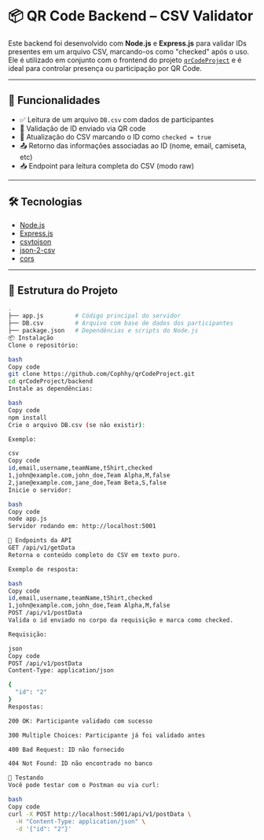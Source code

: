 # 📦 QR Code Backend – CSV Validator

Este backend foi desenvolvido com **Node.js** e **Express.js** para validar IDs presentes em um arquivo CSV, marcando-os como "checked" após o uso. Ele é utilizado em conjunto com o frontend do projeto [`qrCodeProject`](https://github.com/Cophhy/qrCodeProject) e é ideal para controlar presença ou participação por QR Code.

---

## 🚀 Funcionalidades

- ✅ Leitura de um arquivo `DB.csv` com dados de participantes
- 🧾 Validação de ID enviado via QR code
- 🔄 Atualização do CSV marcando o ID como `checked = true`
- 📤 Retorno das informações associadas ao ID (nome, email, camiseta, etc)
- 📥 Endpoint para leitura completa do CSV (modo raw)

---

## 🛠️ Tecnologias

- [Node.js](https://nodejs.org/)
- [Express.js](https://expressjs.com/)
- [csvtojson](https://www.npmjs.com/package/csvtojson)
- [json-2-csv](https://www.npmjs.com/package/json-2-csv)
- [cors](https://www.npmjs.com/package/cors)

---

## 📁 Estrutura do Projeto

```bash
.
├── app.js         # Código principal do servidor
├── DB.csv         # Arquivo com base de dados dos participantes
├── package.json   # Dependências e scripts do Node.js
📦 Instalação
Clone o repositório:

bash
Copy code
git clone https://github.com/Cophhy/qrCodeProject.git
cd qrCodeProject/backend
Instale as dependências:

bash
Copy code
npm install
Crie o arquivo DB.csv (se não existir):

Exemplo:

csv
Copy code
id,email,username,teamName,tShirt,checked
1,john@example.com,john_doe,Team Alpha,M,false
2,jane@example.com,jane_doe,Team Beta,S,false
Inicie o servidor:

bash
Copy code
node app.js
Servidor rodando em: http://localhost:5001

📡 Endpoints da API
GET /api/v1/getData
Retorna o conteúdo completo do CSV em texto puro.

Exemplo de resposta:

bash
Copy code
id,email,username,teamName,tShirt,checked
1,john@example.com,john_doe,Team Alpha,M,false
POST /api/v1/postData
Valida o id enviado no corpo da requisição e marca como checked.

Requisição:

json
Copy code
POST /api/v1/postData
Content-Type: application/json

{
  "id": "2"
}
Respostas:

200 OK: Participante validado com sucesso

300 Multiple Choices: Participante já foi validado antes

400 Bad Request: ID não fornecido

404 Not Found: ID não encontrado no banco

🧪 Testando
Você pode testar com o Postman ou via curl:

bash
Copy code
curl -X POST http://localhost:5001/api/v1/postData \
  -H "Content-Type: application/json" \
  -d '{"id": "2"}'